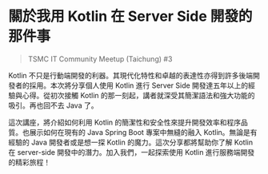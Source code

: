 # 關於我用 Kotlin 在 Server Side 開發的那件事
> TSMC IT Community Meetup (Taichung) #3

Kotlin 不只是行動端開發的利器。其現代化特性和卓越的表達性亦得到許多後端開發者的採用。本次將分享個人使用 Kotlin 進行 Server Side 開發達五年以上的經驗與心得。從初次接觸 Kotlin 的那一刻起，講者就深受其簡潔語法和強大功能的吸引。再也回不去 Java 了。

這次講座，將介紹如何利用 Kotlin 的簡潔性和安全性來提升開發效率和程序品質。也展示如何在現有的 Java Spring Boot 專案中無縫的融入 Kotlin。無論是有經驗的 Java 開發者或是想一探 Kotlin 的魔力。這次分享都將幫助你了解 Kotlin 在 server-side 開發中的潛力。加入我們，一起探索使用 Kotlin 進行服務端開發的精彩旅程！
